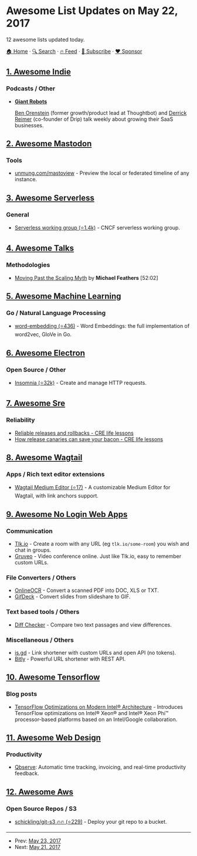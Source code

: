# Awesome List Updates on May 22, 2017

12 awesome lists updated today.

[🏠 Home](/README.md) · [🔍 Search](https://www.trackawesomelist.com/search/) · [🔥 Feed](https://www.trackawesomelist.com/rss.xml) · [📮 Subscribe](https://trackawesomelist.us17.list-manage.com/subscribe?u=d2f0117aa829c83a63ec63c2f&id=36a103854c) · [❤️  Sponsor](https://github.com/sponsors/theowenyoung)



## [1. Awesome Indie](/content/mezod/awesome-indie/README.md)

### Podcasts / Other

*   **[Giant Robots](http://giantrobots.fm/)**

    [Ben Orenstein](http://www.benorenstein.com/) (former growth/product lead at Thoughtbot) and [Derrick Reimer](https://twitter.com/derrickreimer) (co-founder of Drip) talk weekly about growing their SaaS businesses.

## [2. Awesome Mastodon](/content/tleb/awesome-mastodon/README.md)

### Tools

*   [unmung.com/mastoview](http://www.unmung.com/mastoview) - Preview the local or federated timeline of any instance.

## [3. Awesome Serverless](/content/pmuens/awesome-serverless/README.md)

### General

*   [Serverless working group (⭐1.4k)](https://github.com/cncf/wg-serverless) - CNCF serverless working group.

## [4. Awesome Talks](/content/JanVanRyswyck/awesome-talks/README.md)

### Methodologies

*   [Moving Past the Scaling Myth](https://www.infoq.com/presentations/scalability-variant-structuring#) by **Michael Feathers** \[52:02]

## [5. Awesome Machine Learning](/content/josephmisiti/awesome-machine-learning/README.md)

### Go / Natural Language Processing

*   [word-embedding (⭐436)](https://github.com/ynqa/word-embedding) - Word Embeddings: the full implementation of word2vec, GloVe in Go.

## [6. Awesome Electron](/content/sindresorhus/awesome-electron/README.md)

### Open Source / Other

*   [Insomnia (⭐32k)](https://github.com/getinsomnia/insomnia) - Create and manage HTTP requests.

## [7. Awesome Sre](/content/dastergon/awesome-sre/README.md)

### Reliability

*   [Reliable releases and rollbacks - CRE life lessons](https://cloudplatform.googleblog.com/2017/03/reliable-releases-and-rollbacks-CRE-life-lessons.html)
*   [How release canaries can save your bacon - CRE life lessons](https://cloudplatform.googleblog.com/2017/03/how-release-canaries-can-save-your-bacon-CRE-life-lessons.html)

## [8. Awesome Wagtail](/content/springload/awesome-wagtail/README.md)

### Apps / Rich text editor extensions

*   [Wagtail Medium Editor (⭐17)](https://github.com/dperetti/Django-wagtailmedium) - A customizable Medium Editor for Wagtail, with link anchors support.

## [9. Awesome No Login Web Apps](/content/aviaryan/awesome-no-login-web-apps/README.md)

### Communication

*   [Tlk.io](https://tlk.io/) - Create a room with any URL (eg `tlk.io/some-room`) you wish and chat in groups.
*   [Gruveo](https://www.gruveo.com/) - Video conference online. Just like Tlk.io, easy to remember custom URLs.

### File Converters / Others

*   [OnlineOCR](https://www.onlineocr.net/) - Convert a scanned PDF into DOC, XLS or TXT.
*   [GifDeck](http://gifdeck.in/) - Convert slides from slideshare to GIF.

### Text based tools / Others

*   [Diff Checker](https://www.diffchecker.com/) - Compare two text passages and view differences.

### Miscellaneous / Others

*   [is.gd](https://is.gd/) - Link shortener with custom URLs and open API (no tokens).
*   [Bitly](https://bitly.com/) - Powerful URL shortener with REST API.

## [10. Awesome Tensorflow](/content/jtoy/awesome-tensorflow/README.md)

### Blog posts

*   [TensorFlow Optimizations on Modern Intel® Architecture](https://software.intel.com/en-us/articles/tensorflow-optimizations-on-modern-intel-architecture) - Introduces TensorFlow optimizations on Intel® Xeon® and Intel® Xeon Phi™ processor-based platforms based on an Intel/Google collaboration.

## [11. Awesome Web Design](/content/nicolesaidy/awesome-web-design/README.md)

### Productivity

*   [Qbserve](https://qotoqot.com/qbserve/): Automatic time tracking, invoicing, and real-time productivity feedback.

## [12. Awesome Aws](/content/donnemartin/awesome-aws/README.md)

### Open Source Repos / S3

*   [schickling/git-s3 :fire::fire: (⭐229)](https://github.com/schickling/git-s3) - Deploy your git repo to a bucket.

---

- Prev: [May 23, 2017](/content/2017/05/23/README.md)
- Next: [May 21, 2017](/content/2017/05/21/README.md)
